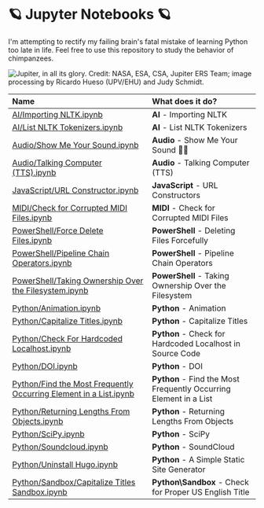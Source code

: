# 🪐 Jupyter Notebooks 🪐

I'm attempting to rectify my failing brain's fatal mistake of learning Python too late in life. Feel free to use this repository to study the behavior of chimpanzees.

![Jupiter, in all its glory.](https://github.com/Kadelam/notebooks/raw/main/Data/jupiter.jpg)
Credit: NASA, ESA, CSA, Jupiter ERS Team; image processing by Ricardo Hueso (UPV/EHU) and Judy Schmidt.

Name | What does it do?
:---|:---
[AI/Importing NLTK.ipynb](https://github.com/Kadelam/notebooks/blob/main/AI/Importing%20NLTK.ipynb) | **AI** - Importing NLTK
[AI/List NLTK Tokenizers.ipynb](https://github.com/Kadelam/notebooks/blob/main/AI/List%20NLTK%20Tokenizers.ipynb) | **AI** - List NLTK Tokenizers
[Audio/Show Me Your Sound.ipynb](https://github.com/Kadelam/notebooks/blob/main/Audio/Show%20Me%20Your%20Sound.ipynb) | **Audio** - Show Me Your Sound 🎵👀
[Audio/Talking Computer (TTS).ipynb](https://github.com/Kadelam/notebooks/blob/main/Audio/Talking%20Computer%20(TTS).ipynb) | **Audio** - Talking Computer (TTS)
[JavaScript/URL Constructor.ipynb](https://github.com/Kadelam/notebooks/blob/main/JavaScript/URL%20Constructor.ipynb) | **JavaScript** - URL Constructors
[MIDI/Check for Corrupted MIDI Files.ipynb](https://github.com/Kadelam/notebooks/blob/main/MIDI/Check%20for%20Corrupted%20MIDI%20Files.ipynb) | **MIDI** - Check for Corrupted MIDI Files
[PowerShell/Force Delete Files.ipynb](https://github.com/Kadelam/notebooks/blob/main/PowerShell/Force%20Delete%20Files.ipynb) | **PowerShell** - Deleting Files Forcefully
[PowerShell/Pipeline Chain Operators.ipynb](https://github.com/Kadelam/notebooks/blob/main/PowerShell/Pipeline%20Chain%20Operators.ipynb) | **PowerShell** - Pipeline Chain Operators
[PowerShell/Taking Ownership Over the Filesystem.ipynb](https://github.com/Kadelam/notebooks/blob/main/PowerShell/Taking%20Ownership%20Over%20the%20Filesystem.ipynb) | **PowerShell** - Taking Ownership Over the Filesystem
[Python/Animation.ipynb](https://github.com/Kadelam/notebooks/blob/main/Python/Animation.ipynb) | **Python** - Animation
[Python/Capitalize Titles.ipynb](https://github.com/Kadelam/notebooks/blob/main/Python/Capitalize%20Titles.ipynb) | **Python** - Capitalize Titles
[Python/Check For Hardcoded Localhost.ipynb](https://github.com/Kadelam/notebooks/blob/main/Python/Check%20For%20Hardcoded%20Localhost.ipynb) | **Python** - Check for Hardcoded Localhost in Source Code
[Python/DOI.ipynb](https://github.com/Kadelam/notebooks/blob/main/Python/DOI.ipynb) | **Python** - DOI
[Python/Find the Most Frequently Occurring Element in a List.ipynb](https://github.com/Kadelam/notebooks/blob/main/Python/Find%20the%20Most%20Frequently%20Occurring%20Element%20in%20a%20List.ipynb) | **Python** - Find the Most Frequently Occurring Element in a List
[Python/Returning Lengths From Objects.ipynb](https://github.com/Kadelam/notebooks/blob/main/Python/Returning%20Lengths%20From%20Objects.ipynb) | **Python** - Returning Lengths From Objects
[Python/SciPy.ipynb](https://github.com/Kadelam/notebooks/blob/main/Python/SciPy.ipynb) | **Python** - SciPy
[Python/Soundcloud.ipynb](https://github.com/Kadelam/notebooks/blob/main/Python/Soundcloud.ipynb) | **Python** - SoundCloud
[Python/Uninstall Hugo.ipynb](https://github.com/Kadelam/notebooks/blob/main/Python/Uninstall%20Hugo.ipynb) | **Python** - A Simple Static Site Generator
[Python/Sandbox/Capitalize Titles Sandbox.ipynb](https://github.com/Kadelam/notebooks/blob/main/Python/Sandbox/Capitalize%20Titles%20Sandbox.ipynb) | **Python\Sandbox** - Check for Proper US English Title
